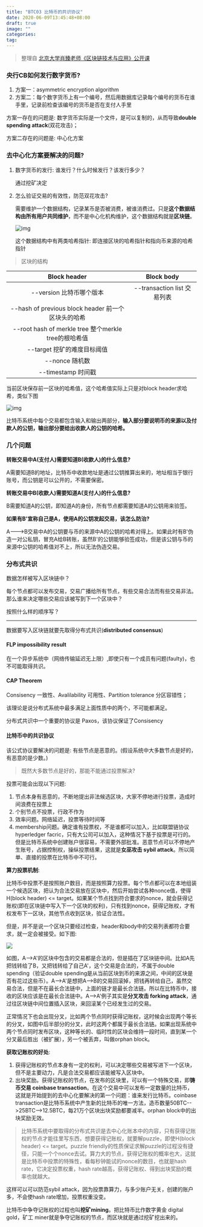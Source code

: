 ```yaml
---
title: "BTC03 比特币的共识协议"
date: 2020-06-09T13:45:48+08:00
draft: true
image: ""
categories: 
tag:
---
```


> 整理自 [北京大学肖臻老师《区块链技术与应用》公开课](https://www.bilibili.com/video/BV1Vt411X7JF?from=search&seid=14488407572640514229)

### 央行CB如何发行数字货币?

1. 方案一：asymmetric encryption algorithm
2. 方案二：每个数字货币上有一个编号，然后用数据库记录每个编号的货币在谁手里，记录前检查该编号的货币是否在支付人手里

方案一存在的问题是: 数字货币实际是一个文件，是可以复制的，从而导致**double spending attack**(双花攻击)；

方案二存在的问题是: 中心化方案

### 去中心化方案要解决的问题?

1. 数字货币的发行: 谁发行？什么时候发行？该发行多少？

   通过挖矿决定

2. 怎么验证交易的有效性，防范双花攻击?

   需要维护一个数据结构，记录某币是否被消费，被谁消费过。只是**这个数据结构由所有用户共同维护**，而不是中心化机构维护，这个数据结构就是**区块链**。

   ![img](https://gitee.com//tiansir-wg/blogimg/raw/master/imgs/20200607170511.png)

   这个数据结构中有两类哈希指针: 即连接区块的哈希指针和指向币来源的哈希指针

> 区块的结构

|                     Block header                     |         Block body          |
| :--------------------------------------------------: | :-------------------------: |
|               --version 比特币哪个版本               | --transaction list 交易列表 |
|  --hash of previous block header 前一个区块头的哈希  |                             |
| --root hash of merkle tree 整个merkle tree的根哈希值 |                             |
|             --target 挖矿的难度目标阈值              |                             |
|                    --nonce 随机数                    |                             |
|                  --timestamp 时间戳                  |                             |

当前区块保存前一区块的哈希值，这个哈希值实际上只是对block header求哈希，类似下图

![img](https://gitee.com//tiansir-wg/blogimg/raw/master/imgs/20200607180245.png)



比特币系统中每个交易都包含输入和输出两部分，**输入部分要说明币的来源以及付款人的公钥，输出部分要给出收款人的公钥的哈希。**

### 几个问题

**转账交易中A(支付人)需要知道B(收款人)的什么信息?**

A需要知道B的地址，比特币中收款地址是通过公钥推算出来的，地址相当于银行账号，而公钥是可以公开的，不需要保密。



**转账交易中B(收款人)需要知道A(支付人)的什么信息?**

B需要知道A的公钥，即知道A的身份，所有节点都需要知道A的公钥用来验签。



**如果有B'宣称自己是A，使用A的公钥发起交易，该怎么防治?**

A--->B交易中A的公钥要与币的来源中A的公钥的哈希对得上。如果此时有B'伪造一对公私钥，冒充A给B转账，虽然B'的公钥能够验签成功，但是该公钥与币的来源中公钥的哈希值对不上，所以无法伪造交易。



### 分布式共识

数据怎样被写入区块链中？

每个节点都可以发布交易，交易广播给所有节点，有些交易合法而有些交易非法。那么谁来决定哪些交易应该被写到下一个区块中？

按照什么样的顺序写？

---



数据要写入区块链就要先取得分布式共识(**distributed consensus**)



#### **FLP impossibility result**

在一个异步系统中（网络传输延迟无上限）,即使只有一个成员有问题(faulty)，也不可能取得共识。



#### **CAP Theorem**

Consisency 一致性、Avalilability 可用性、Partition tolerance 分区容错性；

该理论是说分布式系统中最多满足上面性质中的两个，不可能都满足。

分布式共识中一个重要的协议是 Paxos，该协议保证了Consisency



#### **比特币中的共识协议**

该公式协议要解决的问题是: 有些节点是恶意的。(假设系统中大多数节点是好的，有恶意的是少数。)

> 既然大多数节点是好的，那能不能通过投票解决?

投票可能会出现以下问题:

1. 节点本身有恶意的，不断地提出非法候选区块，大家不停地进行投票，造成时间浪费在投票上
2. 个别节点不投票，行政不作为
3. 效率问题。网络延迟，投票等待时间等
4. membership问题。确定谁有投票权，不是谁都可以加入，比如联盟链协议 hyperledger facric，只有大公司可以加入，这种情况下基于投票是可行的。但是比特币系统中创建账户很容易，不需要外部批准。恶意节点可以不停地产生账号，占据控制权，操纵投票结果，这就是**女巫攻击 sybil attack**。所以简单、直接的投票在比特币中不可行。



**算力投票机制**: 

比特币中投票不是按照账户数目，而是按照算力投票。每个节点都可以在本地组装一个候选区块，把认为合法交易放在区块中，然后开始尝试各种nonce值，使得H(block header) <= target。如果某个节点找到符合要求的nonce，就会获得记账权(即在区块链中写入下一个区块的权利)，只有找到nonce，获得记账权，才有权发布下一区块，其他节点收到区块，验证合法性。

但是，并不是说一个区块只要经过检查，header和body中的交易列表都符合要求，就一定会被接受。如下图:

![](https://gitee.com//tiansir-wg/blogimg/raw/master/imgs/20200607184305.png)

如图，A-->A'的区块中包含的交易都是合法的，但是插在了区块链中间。比如A先把钱转给了B，又把钱转给了自己A'，这个交易是合法的，不属于double spending（验证double spending是从当前区块到币的来源之间，中间的区块是否有花过这些币）。A-->A'是想把A-->B的交易回滚掉，把钱再转给自己，虽然交易合法，但是不在最长合法链中，上面的链才是最长合法链。所以在比特币中，接收的区块应该是在最长合法链中。A-->A'例子其实是**分叉攻击 forking attack**，通过往区块链中间位置插入区块，来回滚某个已经发生过的交易。

正常情况下也会出现分叉，比如两个节点同时获得记账权，这时候会出现两个等长的分叉，如图中后半部分的分叉，此时这两个都属于最长合法链。如果出现系统中两个节点同时发布区块，这种等长的、临时性的区块会维持一段时间，直到某一个分叉最后胜出（被扩展），另一个被丢弃，叫做orphan block。



**获取记账权的好处**:

1. 获得记账权的节点本身有一定的权利，可以决定哪些交易被写进下一个区块，但不是主要动力，凡是合法交易都应该能被写入区块中。
2. 出块奖励。获得记账权的节点，在发布的区块里，可以有一个特殊交易，即**铸币交易 coinbase transaction**。在这个交易中可以发布一定数量的比特币，这就是开始提到的去中心化要解决的第一个问题：谁来发行比特币。coinbase transaction是比特币系统中产生新的比特币的唯一方法，造币数量50BTC-->25BTC-->12.5BTC，每21万个区块出块奖励都要减半。orphan block中的出块奖励无效。

> 比特币系统中要取得的分布式共识是去中心化账本中的内容，只有获得记账权的节点才能往里写东西，想要获得记账权，就要解puzzle，即使H(block header) <= target。puzzle friendly的性质保证求解puzzle的过程没有捷径，只能一个个nonce去试。算力大的节点，获得记账权的概率也大，这就是比特币中投票的特殊性，看每秒钟能试的nonce的数目，也就是hash rate，它决定投票权重，hash rate越高，获得记账权、得到出块奖励的概率也就越大。
>

这样可以可以防范sybil attack，因为投票靠算力，与多少账户无关，创建的账户多，不会使hash rate增加，投票权重没变。

比特币中争夺记账权的过程也叫**挖矿mining**。把比特币比作数字黄金 digital gold，矿工 miner就是争夺记账权的节点，而区块就是通过挖矿挖出来的。




